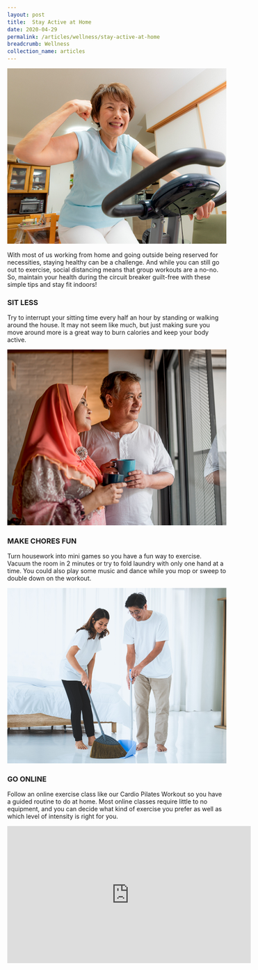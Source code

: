 ```yaml
---
layout: post
title:  Stay Active at Home
date: 2020-04-29
permalink: /articles/wellness/stay-active-at-home
breadcrumb: Wellness
collection_name: articles
---
```

![Stay Active at Home](/images/content-articles/wellness/stay-active-at-home-img1.jpg)

With most of us working from home and going outside being reserved for necessities, staying healthy can be a challenge. And while you can still go out to exercise, social distancing means that group workouts are a no-no. So, maintain your health during the circuit breaker guilt-free with these simple tips and stay fit indoors!

### SIT LESS
Try to interrupt your sitting time every half an hour by standing or walking around the house. It may not seem like much, but just making sure you move around more is a great way to burn calories and keep your body active. 

![Stay Active at Home](/images/content-articles/wellness/stay-active-at-home-img2.jpg) 

### MAKE CHORES FUN
Turn housework into mini games so you have a fun way to exercise. Vacuum the room in 2 minutes or try to fold laundry with only one hand at a time. You could also play some music and dance while you mop or sweep to double down on the workout. 

![Stay Active at Home](/images/content-articles/wellness/stay-active-at-home-img3.jpg)

### GO ONLINE
Follow an online exercise class like our Cardio Pilates Workout so you have a guided routine to do at home. Most online classes require little to no equipment, and you can decide what kind of exercise you prefer as well as which level of intensity is right for you. 

<div class="facebook-responsive">
    <iframe src="https://www.facebook.com/plugins/video.php?href=https%3A%2F%2Fwww.facebook.com%2FMarineParadeSG%2Fvideos%2F211582556830281%2F&show_text=0&width=560" width="560" height="315" style="border:none;overflow:hidden" scrolling="no" frameborder="0" allowTransparency="true" allowFullScreen="true"></iframe>
</div>